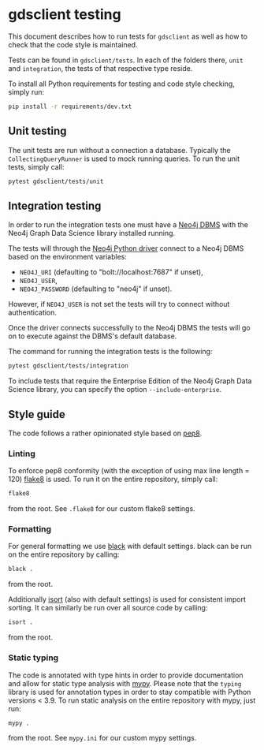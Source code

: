 # gdsclient testing

This document describes how to run tests for `gdsclient` as well as how to check that the code style is maintained.

Tests can be found in `gdsclient/tests`. In each of the folders there, `unit` and `integration`, the tests of that respective type reside.

To install all Python requirements for testing and code style checking, simply run:

```bash
pip install -r requirements/dev.txt
```


## Unit testing

The unit tests are run without a connection a database. Typically the `CollectingQueryRunner` is used to mock running queries.
To run the unit tests, simply call:

```bash
pytest gdsclient/tests/unit
```


## Integration testing

In order to run the integration tests one must have a [Neo4j DBMS](https://neo4j.com/docs/getting-started/current/) with the Neo4j Graph Data Science library installed running.

The tests will through the [Neo4j Python driver](https://neo4j.com/docs/python-manual/current/) connect to a Neo4j DBMS based on the environment variables:

* `NEO4J_URI` (defaulting to "bolt://localhost:7687" if unset),
* `NEO4J_USER`,
* `NEO4J_PASSWORD` (defaulting to "neo4j" if unset).

However, if `NEO4J_USER` is not set the tests will try to connect without authentication.

Once the driver connects successfully to the Neo4j DBMS the tests will go on to execute against the DBMS's default database.

The command for running the integration tests is the following:

```bash
pytest gdsclient/tests/integration
```

To include tests that require the Enterprise Edition of the Neo4j Graph Data Science library, you can specify the option `--include-enterprise`.


## Style guide

The code follows a rather opinionated style based on [pep8](https://www.python.org/dev/peps/pep-0008/).


### Linting

To enforce pep8 conformity (with the exception of using max line length = 120) [flake8](https://flake8.pycqa.org/en/latest/) is used.
To run it on the entire repository, simply call:

```bash
flake8
```

from the root. See `.flake8` for our custom flake8 settings.


### Formatting

For general formatting we use [black](https://black.readthedocs.io/en/stable/) with default settings.
black can be run on the entire repository by calling:

```bash
black .
```

from the root.

Additionally [isort](https://pycqa.github.io/isort/) (also with default settings) is used for consistent import sorting.
It can similarly be run over all source code by calling:

```bash
isort .
```

from the root.


### Static typing

The code is annotated with type hints in order to provide documentation and allow for static type analysis with [mypy](http://mypy-lang.org/).
Please note that the `typing` library is used for annotation types in order to stay compatible with Python versions < 3.9.
To run static analysis on the entire repository with mypy, just run:

```bash
mypy .
```

from the root. See `mypy.ini` for our custom mypy settings.


